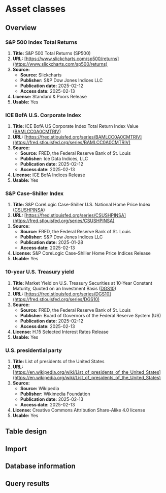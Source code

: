 # Asset classes

## Overview

### S&P 500 Index Total Returns

1. __Title:__ S&P 500 Total Returns (SP500)
2. __URL:__
  [https://www.slickcharts.com/sp500/returns](https://www.slickcharts.com/sp500/returns)
3. __Source:__
   * __Source:__ Slickcharts
   * __Publisher:__ S&P Dow Jones Indices LLC
   * __Publication date:__ 2025-02-12
   * __Access date:__ 2025-02-13
4. __License:__ Standard & Poors Release
5. __Usable:__ Yes

### ICE BofA U.S. Corporate Index

1. __Title:__ ICE BofA US Corporate Index Total Return Index Value
  ([BAMLCC0A0CMTRIV](https://fred.stlouisfed.org/series/BAMLCC0A0CMTRIV))
2. __URL:__
  [https://fred.stlouisfed.org/series/BAMLCC0A0CMTRIV](https://fred.stlouisfed.org/series/BAMLCC0A0CMTRIV)
3. __Source:__
   * __Source:__ FRED, the Federal Reserve Bank of St. Louis 
   * __Publisher:__ Ice Data Indices, LLC
   * __Publication date:__ 2025-02-12
   * __Access date:__ 2025-02-13
4. __License:__ ICE BofA Indices Release
5. __Usable:__ Yes

### S&P Case–Shiller Index

1. __Title:__ S&P CoreLogic Case-Shiller U.S. National Home Price Index
  ([CSUSHPINSA](https://fred.stlouisfed.org/series/CSUSHPINSA))
2. __URL:__
  [https://fred.stlouisfed.org/series/CSUSHPINSA](https://fred.stlouisfed.org/series/CSUSHPINSA)
3. __Source:__
   * __Source:__ FRED, the Federal Reserve Bank of St. Louis
   * __Publisher:__ S&P Dow Jones Indices LLC
   * __Publication date:__ 2025-01-28
   * __Access date:__ 2025-02-13
4. __License:__ S&P CoreLogic Case-Shiller Home Price Indices Release
5. __Usable:__ Yes

### 10-year U.S. Treasury yield

1. __Title:__ Market Yield on U.S. Treasury Securities at 10-Year Constant
  Maturity, Quoted on an Investment Basis
  ([DGS10](https://fred.stlouisfed.org/series/DGS10))
2. __URL:__
  [https://fred.stlouisfed.org/series/DGS10](https://fred.stlouisfed.org/series/DGS10)
3. __Source:__
   * __Source:__ FRED, the Federal Reserve Bank of St. Louis
   * __Publisher:__ Board of Governors of the Federal Reserve System (US)
   * __Publication date:__ 2025-02-12
   *  __Access date:__ 2025-02-13
4. __License:__ H.15 Selected Interest Rates Release
5. __Usable:__ Yes

### U.S. presidential party

1. __Title:__ List of presidents of the United States
2. __URL:__
  [https://en.wikipedia.org/wiki/List_of_presidents_of_the_United_States](https://en.wikipedia.org/wiki/List_of_presidents_of_the_United_States)
3. __Source:__
   * __Source:__ Wikipedia
   * __Publisher:__ Wikimedia Foundation
   * __Publication date:__ 2025-02-13
   *  __Access date:__ 2025-02-13
4. __License:__ Creative Commons Attribution Share-Alike 4.0 license
5. __Usable:__ Yes

## Table design


## Import


## Database information


## Query results

